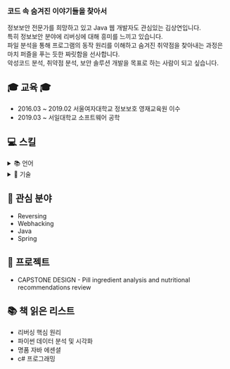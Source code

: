 <h3 class="heading-element" dir="auto">코드 속 숨겨진 이야기들을 찾아서</h3>
정보보안 전문가를 희망하고 있고 Java 웹 개발자도 관심있는 김상연입니다.<br>
특히 정보보안 분야에 리버싱에 대해 흥미를 느끼고 있습니다.<br>
파일 분석을 통해 프로그램의 동작 원리를 이해하고 숨겨진 취약점을 찾아내는 과정은 마치 퍼즐을 푸는 듯한 짜릿함을 선사합니다.<br>
악성코드 분석, 취약점 분석, 보안 솔루션 개발을 목표로 하는 사람이 되고 싶습니다.


## 🎓 교육 🎓
* 2016.03 ~ 2019.02 서울여자대학교 정보보호 영재교육원 이수
* 2019.03 ~ 서일대학교 소프트웨어 공학

## 💻 스킬
<details>
<summary>📚 언어 </summary>

[![Java](https://img.shields.io/badge/Java-007396?style=for-the-badge&logo=java&logoColor=white)](https://velog.io/@m0ng/posts?tag=Java-Note)
[![C#](https://img.shields.io/badge/C%23-239120?style=for-the-badge&logo=c-sharp&logoColor=white)](https://velog.io/@m0ng/posts)
[![Assembly](https://img.shields.io/badge/Assembly-000000?style=for-the-badge&logo=gnubash&logoColor=white)](https://velog.io/@m0ng/posts?tag=reversing)

</details>

<details>
<summary>🧰 기술 </summary>

[![Spring](https://img.shields.io/badge/Spring-6DB33F?style=for-the-badge&logo=spring&logoColor=white)](https://velog.io/@m0ng/posts) 
[![Node.js](https://img.shields.io/badge/Node.js-339933?style=for-the-badge&logo=node.js&logoColor=white)](https://velog.io/@m0ng/posts)

</details>

## 🔎 관심 분야
* Reversing
* Webhacking
* Java
* Spring

## 📁 프로젝트
* CAPSTONE DESIGN - Pill ingredient analysis and nutritional recommendations review

## 📚 책 읽은 리스트
* 리버싱 핵심 원리
* 파이썬 데이터 분석 및 시각화
* 명품 자바 에센셜
* c# 프로그래밍

